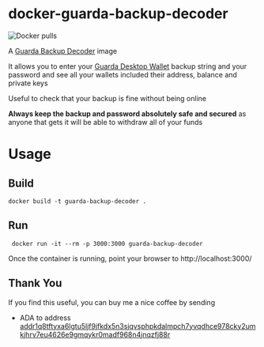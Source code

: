 # docker-guarda-backup-decoder

![Docker pulls](https://img.shields.io/docker/pulls/ppp0/guarda-backup-decoder?style=plastic)


A [Guarda Backup Decoder](https://github.com/guardaco/guarda-backup-decoder) image

It allows you to enter your [Guarda Desktop Wallet](https://guarda.co/desktop.html) backup string and your password and see all your wallets included their address, balance and private keys

Useful to check that your backup is fine without being online

**Always keep the backup and password absolutely safe and secured** as anyone that gets it will be able to withdraw all of your funds


# Usage
## Build
```
docker build -t guarda-backup-decoder .
```

## Run
```
 docker run -it --rm -p 3000:3000 guarda-backup-decoder
```

Once the container is running, point your browser to http://localhost:3000/

## Thank You

If you find this useful, you can buy me a nice coffee by sending 
* ADA to address <a href='https://cardanoscan.io/address/addr1q97t9f34uwqp9rhh9d0546lj0h63u4kaqqqxp06v5t7m23ahce978cky2umkjhrv7eu4626e9gmqykr0madf968n4jnqwdqlkm'>addr1q8tftyxa6lgtu5ljf9jfkdx5n3sjqvsphpkdalmpch7yvqdhce978cky2umkjhrv7eu4626e9gmqykr0madf968n4jnqzfj88r</a>
